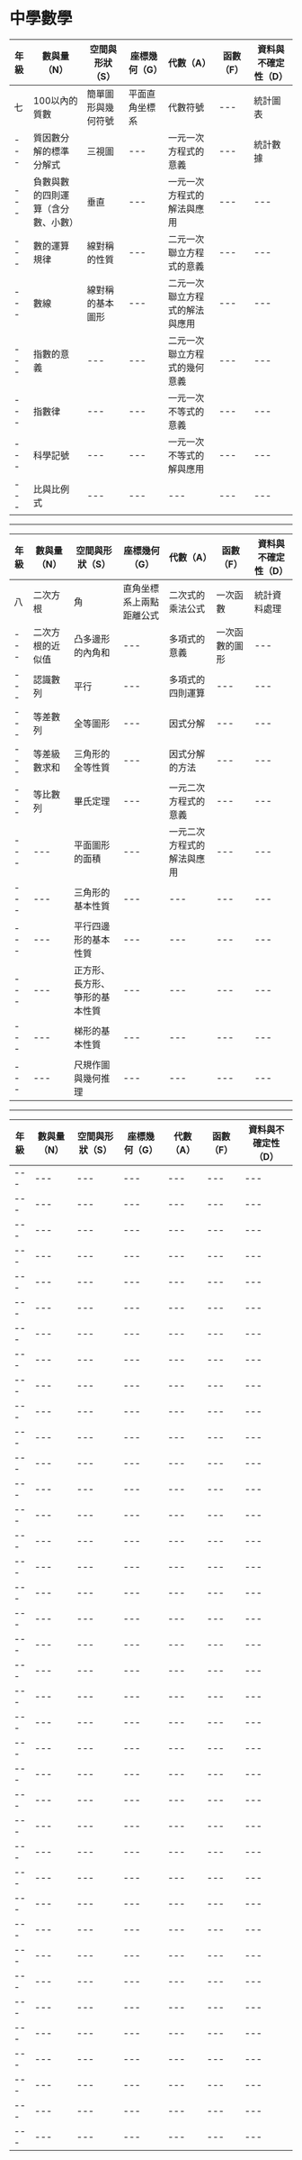 # 中學數學
|年級|數與量（N）|空間與形狀（S）|座標幾何（G）|代數（A）|函數（F）|資料與不確定性（D）|
|---|---|---|---|---|---|---|
|七|100以內的質數|簡單圖形與幾何符號|平面直角坐標系|代數符號|---|統計圖表|
|---|質因數分解的標準分解式|三視圖|---|一元一次方程式的意義|---|統計數據|
|---|負數與數的四則運算（含分數、小數）|垂直|---|一元一次方程式的解法與應用|---|---|
|---|數的運算規律|線對稱的性質|---|二元一次聯立方程式的意義|---|---|
|---|數線|線對稱的基本圖形|---|二元一次聯立方程式的解法與應用|---|---|
|---|指數的意義|---|---|二元一次聯立方程式的幾何意義|---|---|
|---|指數律|---|---|一元一次不等式的意義|---|---|
|---|科學記號|---|---|一元一次不等式的解與應用|---|---|
|---|比與比例式|---|---|---|---|---|


***


|年級|數與量（N）|空間與形狀（S）|座標幾何（G）|代數（A）|函數（F）|資料與不確定性（D）|
|---|---|---|---|---|---|---|
|八|二次方根|角|直角坐標系上兩點距離公式|二次式的乘法公式|一次函數|統計資料處理|
|---|二次方根的近似值|凸多邊形的內角和|---|多項式的意義|一次函數的圖形|---|
|---|認識數列|平行|---|多項式的四則運算|---|---|
|---|等差數列|全等圖形|---|因式分解|---|---|
|---|等差級數求和|三角形的全等性質|---|因式分解的方法|---|---|
|---|等比數列|畢氏定理|---|一元二次方程式的意義|---|---|
|---|---|平面圖形的面積|---|一元二次方程式的解法與應用|---|---|
|---|---|三角形的基本性質|---|---|---|---|
|---|---|平行四邊形的基本性質|---|---|---|---|
|---|---|正方形、長方形、箏形的基本性質|---|---|---|---|
|---|---|梯形的基本性質|---|---|---|---|
|---|---|尺規作圖與幾何推理|---|---|---|---|


***


|年級|數與量（N）|空間與形狀（S）|座標幾何（G）|代數（A）|函數（F）|資料與不確定性（D）|
|---|---|---|---|---|---|---|
|---|---|---|---|---|---|---|
|---|---|---|---|---|---|---|
|---|---|---|---|---|---|---|
|---|---|---|---|---|---|---|
|---|---|---|---|---|---|---|
|---|---|---|---|---|---|---|
|---|---|---|---|---|---|---|
|---|---|---|---|---|---|---|
|---|---|---|---|---|---|---|
|---|---|---|---|---|---|---|
|---|---|---|---|---|---|---|
|---|---|---|---|---|---|---|
|---|---|---|---|---|---|---|
|---|---|---|---|---|---|---|
|---|---|---|---|---|---|---|
|---|---|---|---|---|---|---|
|---|---|---|---|---|---|---|
|---|---|---|---|---|---|---|
|---|---|---|---|---|---|---|
|---|---|---|---|---|---|---|
|---|---|---|---|---|---|---|
|---|---|---|---|---|---|---|
|---|---|---|---|---|---|---|
|---|---|---|---|---|---|---|
|---|---|---|---|---|---|---|
|---|---|---|---|---|---|---|
|---|---|---|---|---|---|---|
|---|---|---|---|---|---|---|
|---|---|---|---|---|---|---|
|---|---|---|---|---|---|---|
|---|---|---|---|---|---|---|
|---|---|---|---|---|---|---|
|---|---|---|---|---|---|---|
|---|---|---|---|---|---|---|
|---|---|---|---|---|---|---|
|---|---|---|---|---|---|---|
|---|---|---|---|---|---|---|
|---|---|---|---|---|---|---|
